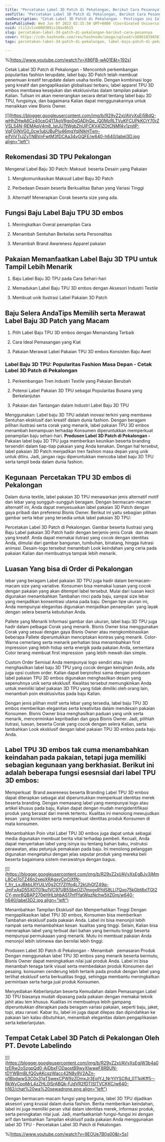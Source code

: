 ```yaml
---
title: "Percetakan Label 3D Patch di Pekalongan, Berikut Cara Pesannya"
seoTitle: "Percetakan Label 3D Patch di Pekalongan, Berikut Cara Pesannya"
seoDescription: "Cetak Label 3D Patch di Pekalongan - Postingan ini Ialah Saran secara lengkap yang @Devote.labels Tulis tentang Jasa Produsen Label 3D Patch"
datePublished: Wed Jun 07 2023 02:15:50 GMT+0000 (Coordinated Universal Time)
cuid: clil2vlcm000309ic18oo9b15
slug: percetakan-label-3d-patch-di-pekalongan-berikut-cara-pesannya
cover: https://cdn.hashnode.com/res/hashnode/image/upload/v1686103983673/4521318e-2909-4068-9dc6-b77fbfa4ca55.jpeg
tags: percetakan-label-3d-patch-di-pekalongan, label-baju-patch-di-pekalongan, label-baju-jersey-pekalongan

---
```


%[https://www.youtube.com/watch?v=X86FB-wA01E&t=192s] 

Cetak Label 3D Patch di Pekalongan - Mencontoh perkembangan popularitas fashion terupdate, label baju 3D Patch telah membuat penemuan kreatif terupdate dalam usaha textile. Dengan kombinasi logo yang kreatif dan pengaplikasian globalisasi terbaru, label apparel TPU 3D embos membawa kesejukan dan eksklusivitas dalam tampilan pakaian Kalian. Tulisan ini akan menerangkan secara detail tentang label baju 3D TPU, fungsinya, dan bagaimana Kalian dapat menggunakannya untuk menaikkan view Bisnis Owner.

[![](https://blogger.googleusercontent.com/img/b/R29vZ2xl/AVvXsEj5BdQ-wHhZHwA6Cz40cpO41TAoVRgo0gGADhQq_jQ0MzRLTVuKFCUPkKCjY70rZVSLS4N-REMAqV4m8_IstJUTtWgbZhUlFCKV41ZOtCNMf4v1znjtP-VgFGjNVG0_0cw1ubUBuPIu46mgYqlNIkHTxm-eifViVTrJZyTNBVnFwtM3fDCAa34yGQFE/w640-h640/label3D.jpg align="left")](https://blogger.googleusercontent.com/img/b/R29vZ2xl/AVvXsEj5BdQ-wHhZHwA6Cz40cpO41TAoVRgo0gGADhQq_jQ0MzRLTVuKFCUPkKCjY70rZVSLS4N-REMAqV4m8_IstJUTtWgbZhUlFCKV41ZOtCNMf4v1znjtP-VgFGjNVG0_0cw1ubUBuPIu46mgYqlNIkHTxm-eifViVTrJZyTNBVnFwtM3fDCAa34yGQFE/s900/label3D.jpg)

## Rekomendasi 3D TPU Pekalongan

Mengenal Label Baju 3D Patch: Maksud  beserta Desain yang Pakaian

1. Mengkomunikasikan Maksud Label Baju 3D Patch
    
2. Perbedaan Desain beserta Berkualitas Bahan yang Variasi Tinggi
    
3. Alternatif Menerapkan Corak beserta size yang ada.
    

## Fungsi Baju Label Baju TPU 3D embos

1. Meningkatkan Overal penampilan Cara
    
2. Menambah Sentuhan Berkelas serta Personalitas
    
3. Menambah Brand Awareness Apparel pakaian
    

## Pakaian Memanfaatkan Label Baju 3D TPU untuk Tampil Lebih Menarik

1. Baju Label Baju 3D TPU pada Cara Sehari-hari
    
2. Memadukan Label Baju TPU 3D embos dengan Aksesori Industri Textile
    
3. Membuat unik Ilustrasi Label Pakaian 3D Patch
    

## Baju Selera AndaTips Memilih serta Merawat Label Baju 3D Patch yang Macam

1. Pilih Label Baju TPU 3D embos dengan Memandang Terbaik
    
2. Cara Ideal Pemasangan yang Kiat
    
3. Pakaian Merawat Label Pakaian TPU 3D embos Konsisten Baju Awet
    

### Label Baju 3D TPU: Popularitas Fashion Masa Depan - Cetak Label 3D Patch di Pekalongan

1. Perkembangan Tren Industri Textile yang Pakaian Berubah
    
2. Potensi Label Pakaian 3D TPU sebagai Popularitas Busana yang Berkelanjutan
    
3. Pakaian dan Tantangan dalam Industri Label Baju 3D TPU
    

Menggunakan: Label baju 3D TPU adalah inovasi terkini yang membawa Sentuhan eksklusif dan kreatif dalam dunia fashion. Dengan beragam pilihan ilustrasi serta corak yang menarik, label pakaian TPU 3D embos menambah kemampuan terhadap Konsumen diperuntukkan memperkuat penampilan baju sehari-hari. **Produsen Label 3D Patch di Pekalongan -** Pakaian label baju 3D TPU juga memberikan keunikan beserta branding tersendiri dalam tiap-tiap pakaian yang Anda kenakan. Dengan hal tersebut, label pakaian 3D Patch menjadikan tren fashion masa depan yang unik untuk ditiru. Jadi, jangan ragu diperuntukkan mencoba label baju 3D TPU serta tampil beda dalam dunia fashion.

## Kegunaan  Percetakan TPU 3D embos di Pekalongan

Dalam dunia textile, label pakaian 3D TPU menawarkan jenis alternatif motif dan lebar yang sungguh-sungguh beragam. Dengan bermacam-macam alternatif ini, Anda dapat menyesuaikan label pakaian 3D Patch dengan gaya pribadi dan preferensi Bisnis Owner. Berikut ini yaitu sebagian pilihan gambar serta lebar yang tersedia untuk label pakaian 3D TPU:

Percetakan Label 3D Patch di Pekalongan. Gambar beserta Ilustrasi yang Baju Label pakaian 3D Patch hadir dengan berjenis-jenis Corak  dan desain yang kreatif. Anda dapat memakai ilutrasi yang cocok dengan identitas Anda, dimulai dari gambar bangunan, tumbuhan, binatang, hingga ilutrasi animasi. Desain-logo tersebut menambah Look keindahan yang ceria pada pakaian Kalian dan membuatnya tampak lebih menarik.

## Luasan Yang bisa di Order di Pekalongan

lebar yang beragam Label pakaian 3D TPU juga hadir dalam bermacam-macam size yang variative. Konsumen bisa memakai luasan yang cocok dengan pakaian yang akan ditempel label tersebut. Mulai dari luasan kecil digunakan menambahkan Tambahan rinci pada baju, sampai size lebar yang menjadikan konsentrasi utama pada baju. Dengan tipe ukuran ini, Anda mempunyai eleganitas digunakan menjadikan penampilan  yang layak dengan selera beserta kebutuhan Anda.

Pallete yang Menarik Informasi gambar dan ukuran, label baju 3D TPU juga hadir dalam pelbagai Corak yang menarik. Bisnis Owner bisa menggunakan Corak yang sesuai dengan gaya Bisnis Owner atau mengkombinasikan beberapa Pallete diperuntukkan menciptakan kontras yang menarik. Color-Warna cemerlang serta menarik perhatian bisa menambahkan first impression yang lebih hidup serta energik pada pakaian Anda, sementara Color terang membuat first impression  yang lebih mewah dan simple.

Custom Order Semisal Anda mempunyai logo sendiri atau ingin menghasilkan label baju 3D TPU yang cocok dengan keinginan Anda, ada juga opsi custom order. Kalian dapat berprofesi sama dengan produsen label pakaian TPU 3D embos digunakan menghasilkan desain yang sepenuhnya unik serta eksklusif. Kwalitas tersebut memungkinkan Anda untuk memiliki label pakaian 3D TPU yang tidak dimiliki oleh orang lain, menambah poin eksklusivitas pada baju Kalian.

Dengan jenis pilihan motif serta lebar yang tersedia, label baju TPU 3D embos memberikan eleganitas serta kreativitas dalam mendesain pakaian Konsumen. Bisnis Owner bisa menghasilkan paduan yang unik serta menarik, mencerminkan kepribadian dan gaya Bisnis Owner. Jadi, pilihlah ilutrasi, luasan, beserta Corak yang cocok dengan selera Kalian, serta tambahkan Look eksklusif dengan label pakaian TPU 3D embos pada baju Anda.

## Label TPU 3D embos tak cuma menambahkan keindahan pada pakaian, tetapi juga memiliki sebagian kegunaan yang berkhasiat. Berikut ini adalah beberapa fungsi esesnsial dari label TPU 3D embos:

Memperkuat  Brand awareness beserta Branding Label TPU 3D embos dapat diterapkan sebagai alat diperuntukkan memperkuat identitas merek beserta branding. Dengan memasang label yang mempunyai logo atau artikel khusus pada baju, Kalian dapat dengan mudah mengidentifikasi produk yang berasal dari merek tertentu. Kualitas ini menolong mewujudkan kesan  yang konsisten serta memperkuat identitas produk Konsumen di mata konsumen.

Menambahkan Poin vital Label TPU 3D embos juga dapat untuk sebagai media digunakan membuat berita vital terhadap pembeli. Kecuali, Anda dapat menyertakan label yang isinya isu tentang bahan baku, instruksi perawatan, atau petunjuk pemakaian pada baju. Ini menolong pelanggan digunakan mengetahui dengan jelas seputar produk yang mereka beli beserta bagaimana sistem merawatnya dengan bagus.

[![](https://blogger.googleusercontent.com/img/b/R29vZ2xl/AVvXsEgBJv3jMmL8CeI7oTZ46n2xepXRAgxvCpCjXfN-f_frr_LxJBkbLRYUjLV0g2Cf7Zl1fo4L72kUhGfZ49q-JmFxAsD55XOT01ku1VC97UB5SbeOZi7mxgxRYdS8LLl7Qxo75kGbt8xlTGt2CY-mnr8QBAP270eHHLbhbAS17nfFfatWqzNchw5itZGm/w640-h640/label3D2.jpg align="left")](https://blogger.googleusercontent.com/img/b/R29vZ2xl/AVvXsEgBJv3jMmL8CeI7oTZ46n2xepXRAgxvCpCjXfN-f_frr_LxJBkbLRYUjLV0g2Cf7Zl1fo4L72kUhGfZ49q-JmFxAsD55XOT01ku1VC97UB5SbeOZi7mxgxRYdS8LLl7Qxo75kGbt8xlTGt2CY-mnr8QBAP270eHHLbhbAS17nfFfatWqzNchw5itZGm/s900/label3D2.jpg)

Menambahkan Tampilan Eksklusif dan Memperhatikan Tinggi Dengan mengaplikasikan label TPU 3D embos, Konsumen bisa memberikan Tambahan eksklusif pada pakaian Anda. Label ini bisa menonjol lebih nampak serta menambahkan kesan  kualitas yang tinggi. Selain, Kalian bisa menerapkan label yang terbuat dari bahan yang bermutu tinggi beserta mempunyai permukaaan yang menarik. Mutu ini membuat pakaian Anda menonjol lebih istimewa dan bernilai lebih tinggi.

Produsen Label 3D Patch di Pekalongan - Menambah   pemasaran Produk Dengan menggunakan label TPU 3D embos yang menarik beserta bermutu, Bisnis Owner dapat meningkatkan nilai jual produk Anda. Label ini bisa menambah tenaga tarik visual serta membedakan produk Konsumen dari pesaing. konsumen cenderung lebih tertarik pada produk dengan label yang terlihat eksklusif serta berkualitas tinggi, sehingga membantu meningkatkan permintaan serta harga jual produk Konsumen.

Menyediakan Keberlanjutan beserta Kemudahan dalam Pemasangan Label 3D TPU biasanya mudah dipasang pada pakaian dengan memakai teknik jahit atau lem khusus. Kualitas ini membuatnya lebih gampang diperuntukkan diterapkan pada beragam variasi pakaian, seperti baju, jaket, topi, atau ransel. Kabar itu, label ini juga dapat dilepas dan dipindahkan ke pakaian lain kalau dibutuhkan, menambah eleganitas dalam pengaplikasian serta keberlanjutan.

## Tempat Cetak Label 3D Patch di Pekalongan Oleh PT. Devote Labelindo

[![](https://blogger.googleusercontent.com/img/b/R29vZ2xl/AVvXsEgjW3b4a0tzERw2oSzgpQd0-AiDbxFODaostB9wvXIwweF8RBUN-tDYWBmBLfQGyAKcqzWacc42N8y9V2AZn-g1BbdwwS3C0x31gTSwexCPW9zZOmxJr3EplYJ_NrYiIYSCRd_0T1plKff5--RkWyCpoMrL4zZHL0ISrABQk-FJdVR2fDTISITVCKKC/w640-h162/chat%20wa%20sewadrone.png align="left")](https://wa.me/+6287838865004?text=Permisi%2C%20kak%20mau%20nanya%20tentang%20label%2C%20dapat%20informasi%20dari%20devotelabels.web.id)

Dengan bermacam-macam fungsi yang berguna, label 3D TPU dijadikan aksesori yang krusial dalam dunia fashion. Berita memberikan keindahan, label ini juga memiliki peran vital dalam identitas merek, informasi produk, serta peningkatan nilai jual. Jadi, manfaatkanlah fungsi-fungsi ini dengan arif dan tambahkan Tampilan eksklusif pada pakaian Anda menggunakan label 3D TPU - Percetakan Label 3D Patch di Pekalongan.

%[https://www.youtube.com/watch?v=9EOUe7B0g00&t=5s]